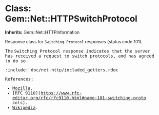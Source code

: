 # Class: Gem::Net::HTTPSwitchProtocol
**Inherits:** Gem::Net::HTTPInformation
    

Response class for `Switching Protocol` responses (status code 101).

The <tt>Switching Protocol<tt> response indicates that the server has received
a request to switch protocols, and has agreed to do so.

:include: doc/net-http/included_getters.rdoc

References:

*   [Mozilla](https://developer.mozilla.org/en-US/docs/Web/HTTP/Status/101).
*   [RFC
    9110](https://www.rfc-editor.org/rfc/rfc9110.html#name-101-switching-proto
    cols).
*   [Wikipedia](https://en.wikipedia.org/wiki/List_of_HTTP_status_codes#101).



